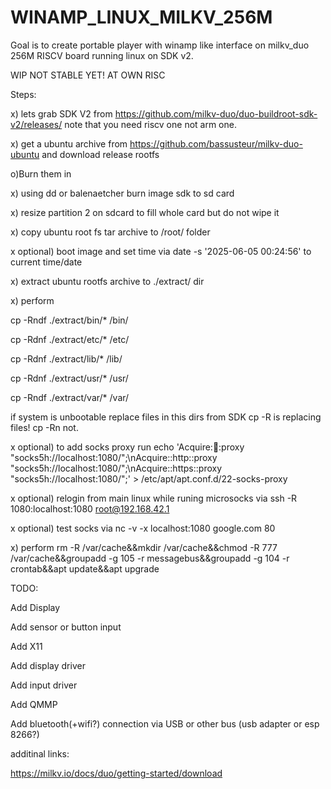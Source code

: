 # WINAMP_LINUX_MILKV_256M

Goal is to create portable player with winamp like interface on milkv_duo 256M RISCV board running linux on SDK v2.

WIP NOT STABLE YET! AT OWN RISC

Steps:

x) lets grab SDK V2 from https://github.com/milkv-duo/duo-buildroot-sdk-v2/releases/ note that you need riscv one not arm one.

x) get a ubuntu archive from https://github.com/bassusteur/milkv-duo-ubuntu and download release rootfs

o)Burn them in

x) using dd or balenaetcher burn image sdk to sd card

x) resize partition 2 on sdcard to fill whole card but do not wipe it

x) copy ubuntu root fs tar archive to /root/ folder

x optional) boot image and set time via date -s '2025-06-05 00:24:56' to current time/date

x) extract ubuntu rootfs archive to ./extract/ dir

x) perform 

cp -Rndf ./extract/bin/* /bin/

cp -Rdnf ./extract/etc/* /etc/ 

cp -Rdnf ./extract/lib/* /lib/ 

cp -Rdnf ./extract/usr/* /usr/ 

cp -Rndf ./extract/var/* /var/ 

if system is unbootable replace files in this dirs from SDK cp -R is replacing files! cp -Rn not.

x optional) to add socks proxy run echo 'Acquire::socks::proxy "socks5h://localhost:1080/";\nAcquire::http::proxy "socks5h://localhost:1080/";\nAcquire::https::proxy "socks5h://localhost:1080/";' >  /etc/apt/apt.conf.d/22-socks-proxy

x optional) relogin from main linux while runing microsocks via ssh -R 1080:localhost:1080  root@192.168.42.1

x optional) test socks via nc -v -x localhost:1080 google.com 80

x) perform rm -R /var/cache&&mkdir /var/cache&&chmod -R 777 /var/cache&&groupadd -g 105 -r messagebus&&groupadd -g 104 -r crontab&&apt update&&apt upgrade

TODO:

Add Display

Add sensor or button input

Add X11

Add display driver

Add input driver

Add QMMP

Add bluetooth(+wifi?) connection via USB or other bus (usb adapter or esp 8266?)


additinal links:

https://milkv.io/docs/duo/getting-started/download
